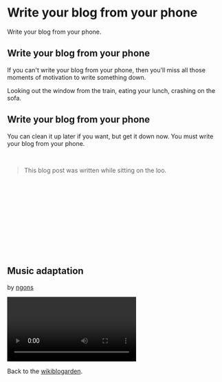 # Write your blog from your phone

Write your blog from your phone.

## Write your blog from your phone

If you can't write your blog from your phone, then you'll miss all those moments of motivation to write something down.

Looking out the window from the train, eating your lunch, crashing on the sofa.

## Write your blog from your phone

You can clean it up later if you want, but get it down now. You must write your blog from your phone.

<br>

> This blog post was written while sitting on the loo.

<br>

<br>
<br>
<br>
<br>
<br>
<br>
<br>
<br>
<br>

## Music adaptation

by [ngons](https://mathstodon.xyz/@ngons/112105422898363468)

<video controls>
  <source src="1.mp4" type="video/mp4">
</video>

<br>

Back to the [wikiblogarden](/wikiblogarden).
